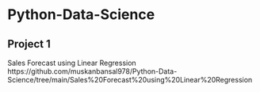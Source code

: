 # Python-Data-Science
<h2>Project 1</h2>
Sales Forecast using Linear Regression
https://github.com/muskanbansal978/Python-Data-Science/tree/main/Sales%20Forecast%20using%20Linear%20Regression

